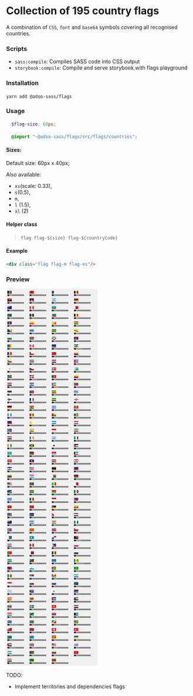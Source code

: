 # Collection of 195 country flags
A combination of `CSS`, `font` and `base64` symbols covering all recognised countries.

### Scripts
- `sass:compile`: Compiles SASS code into CSS output
- `storybook:compile`: Compile and serve storybook with flags playground

### Installation
`yarn add @adso-sass/flags`

### Usage
```scss
  $flag-size: 60px;

  @import "~@adso-sass/flags/src/flags/countries";
```

#### Sizes:
Default size: 60px x 40px;

Also available:
- `xs`(scale: 0.33),
- `s`(0.5),
- `m`,
- `l` (1.5), 
- `xl` (2)

#### Helper class

 > `flag flag-${size} flag-${countryCode}`

#### Example
```html
<div class="flag flag-m flag-es"/>
```

### Preview
![Collection previev](./assets/css_flags.png)

TODO: 
- Implement territories and dependencies flags
